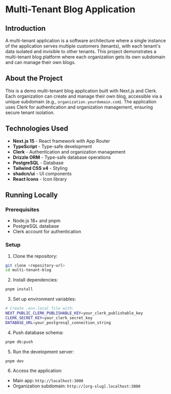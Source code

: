 # Multi-Tenant Blog Application

## Introduction
A multi-tenant application is a software architecture where a single instance of the application serves multiple customers (tenants), with each tenant's data isolated and invisible to other tenants. This project demonstrates a multi-tenant blog platform where each organization gets its own subdomain and can manage their own blogs.

## About the Project
This is a demo multi-tenant blog application built with Next.js and Clerk. Each organization can create and manage their own blog, accessible via a unique subdomain (e.g., `organization.yourdomain.com`). The application uses Clerk for authentication and organization management, ensuring secure tenant isolation.

## Technologies Used
- **Next.js 15** - React framework with App Router
- **TypeScript** - Type-safe development
- **Clerk** - Authentication and organization management
- **Drizzle ORM** - Type-safe database operations
- **PostgreSQL** - Database
- **Tailwind CSS v4** - Styling
- **shadcn/ui** - UI components
- **React Icons** - Icon library

## Running Locally

### Prerequisites
- Node.js 18+ and pnpm
- PostgreSQL database
- Clerk account for authentication

### Setup
1. Clone the repository:
```bash
git clone <repository-url>
cd multi-tenant-blog
```

2. Install dependencies:
```bash
pnpm install
```

3. Set up environment variables:
```bash
# Create .env.local file with:
NEXT_PUBLIC_CLERK_PUBLISHABLE_KEY=your_clerk_publishable_key
CLERK_SECRET_KEY=your_clerk_secret_key
DATABASE_URL=your_postgresql_connection_string
```

4. Push database schema:
```bash
pnpm db:push
```

5. Run the development server:
```bash
pnpm dev
```

6. Access the application:
- Main app: `http://localhost:3000`
- Organization subdomain: `http://[org-slug].localhost:3000`
